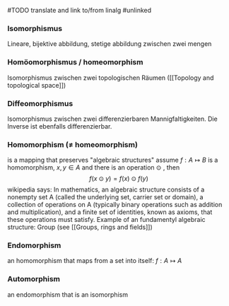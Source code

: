 
#TODO  translate and link to/from linalg
#unlinked 



### Isomorphismus
Lineare, bijektive abbildung, stetige abbildung zwischen zwei mengen


### Homöomorphismus / homeomorphism
Isomorphismus zwischen zwei topologischen Räumen ([[Topology and topological space]]) 


### Diffeomorphismus
Isomorphismus zwischen zwei differenzierbaren Mannigfaltigkeiten. Die Inverse ist ebenfalls differenzierbar.


### Homomorphism ($\neq$ homeomorphism)
is a mapping that preserves "algebraic structures"
assume $f:A \mapsto B$ is a homomorphism, $x,y \in A$ and there is an operation $\odot$ , then 
$$f(x\odot y) = f(x) \odot f(y) $$
wikipedia says: In mathematics, an algebraic structure consists of a nonempty set A (called the underlying set, carrier set or domain), a collection of operations on A (typically binary operations such as addition and multiplication), and a finite set of identities, known as axioms, that these operations must satisfy.
Example of an fundamentyl algebraic structure: Group (see [[Groups, rings and fields]])


### Endomorphism
an homomorphism that maps from a set into itself: $f:A\mapsto A$


### Automorphism
an endomorphism that is an isomorphism
